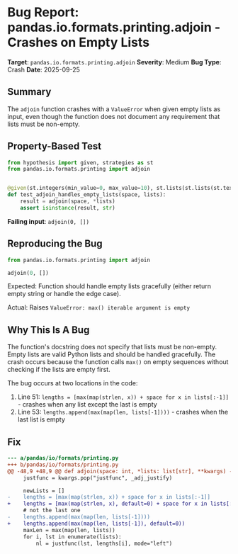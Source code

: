 # Bug Report: pandas.io.formats.printing.adjoin - Crashes on Empty Lists

**Target**: `pandas.io.formats.printing.adjoin`
**Severity**: Medium
**Bug Type**: Crash
**Date**: 2025-09-25

## Summary

The `adjoin` function crashes with a `ValueError` when given empty lists as input, even though the function does not document any requirement that lists must be non-empty.

## Property-Based Test

```python
from hypothesis import given, strategies as st
from pandas.io.formats.printing import adjoin


@given(st.integers(min_value=0, max_value=10), st.lists(st.lists(st.text()), min_size=1))
def test_adjoin_handles_empty_lists(space, lists):
    result = adjoin(space, *lists)
    assert isinstance(result, str)
```

**Failing input**: `adjoin(0, [])`

## Reproducing the Bug

```python
from pandas.io.formats.printing import adjoin

adjoin(0, [])
```

Expected: Function should handle empty lists gracefully (either return empty string or handle the edge case).

Actual: Raises `ValueError: max() iterable argument is empty`

## Why This Is A Bug

The function's docstring does not specify that lists must be non-empty. Empty lists are valid Python lists and should be handled gracefully. The crash occurs because the function calls `max()` on empty sequences without checking if the lists are empty first.

The bug occurs at two locations in the code:
1. Line 51: `lengths = [max(map(strlen, x)) + space for x in lists[:-1]]` - crashes when any list except the last is empty
2. Line 53: `lengths.append(max(map(len, lists[-1])))` - crashes when the last list is empty

## Fix

```diff
--- a/pandas/io/formats/printing.py
+++ b/pandas/io/formats/printing.py
@@ -48,9 +48,9 @@ def adjoin(space: int, *lists: list[str], **kwargs) -> str:
     justfunc = kwargs.pop("justfunc", _adj_justify)

     newLists = []
-    lengths = [max(map(strlen, x)) + space for x in lists[:-1]]
+    lengths = [max(map(strlen, x), default=0) + space for x in lists[:-1]]
     # not the last one
-    lengths.append(max(map(len, lists[-1])))
+    lengths.append(max(map(len, lists[-1]), default=0))
     maxLen = max(map(len, lists))
     for i, lst in enumerate(lists):
         nl = justfunc(lst, lengths[i], mode="left")
```
